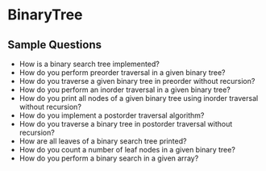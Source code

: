 # BinaryTree

## Sample Questions

* How is a binary search tree implemented?
* How do you perform preorder traversal in a given binary tree?
* How do you traverse a given binary tree in preorder without recursion?
* How do you perform an inorder traversal in a given binary tree?
* How do you print all nodes of a given binary tree using inorder traversal without recursion?
* How do you implement a postorder traversal algorithm?
* How do you traverse a binary tree in postorder traversal without recursion?
* How are all leaves of a binary search tree printed?
* How do you count a number of leaf nodes in a given binary tree?
* How do you perform a binary search in a given array?
